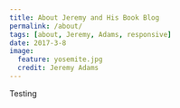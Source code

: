 ```yaml
---
title: About Jeremy and His Book Blog
permalink: /about/
tags: [about, Jeremy, Adams, responsive]
date: 2017-3-8
image:
  feature: yosemite.jpg
  credit: Jeremy Adams
---
```


Testing